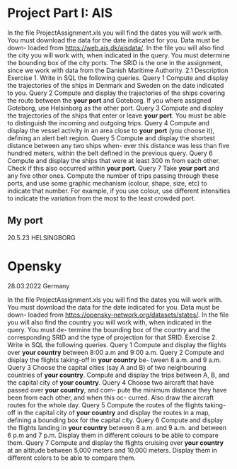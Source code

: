# Project Part I: AIS
In the file ProjectAssignment.xls you will find the dates you will work with. You must download the data for the date indicated for you. Data must be down- loaded from https://web.ais.dk/aisdata/. In the file you will also find the city you will work with, when indicated in the query. You must determine the bounding box of the city ports. The SRID is the one in the assignment, since we work with data from the Danish Maritime Authority.
2.1 Description
Exercise 1. Write in SQL the following queries.
Query 1 Compute and display the trajectories of the ships in Denmark and
Sweden on the date indicated to you.
Query 2 Compute and display the trajectories of the ships covering the route between the **your port** and Goteborg. If you where assigned Goteborg, use Helsinborg as the other port.
Query 3 Compute and display the trajectories of the ships that enter or leave **your port**. You must be able to distinguish the incoming and outgoing trips.
Query 4 Compute and display the vessel activity in an area close to **your port** (you choose it), defining an alert belt region.
Query 5 Compute and display the shortest distance between any two ships when- ever this distance was less than five hundred meters, within the belt defined in the previous query.
Query 6 Compute and display the ships that were at least 300 m from each other. Check if this also occurred within **your port**.
Query 7 Take **your port** and any five other ones. Compute the number of trips passing through these ports, and use some graphic mechanism (colour, shape, size, etc) to indicate that number. For example, if you use colour, use different intensities to indicate the variation from the most to the least crowded port.



## My port
20.5.23	HELSINGBORG

# Opensky
28.03.2022 Germany

In the file ProjectAssignment.xls you will find the dates you will work with. You must download the data for the date indicated for you. Data must be down- loaded from https://opensky-network.org/datasets/states/. In the file you will also find the country you will work with, when indicated in the query. You must de- termine the bounding box of the country and the corresponding SRID and the type of projection for that SRID.
Exercise 2. Write in SQL the following queries.
Query 1 Compute and display the flights over **your country** between 8:00
a.m and 9:00 a.m.
Query 2 Compute and display the flights taking-off in **your country** be- tween 8 a.m. and 9 a.m.
Query 3 Choose the capital cities (say A and B) of two neighbouring countries of **your country**. Compute and display the trips between A, B, and the capital city of **your country**.
Query 4 Choose two aircraft that have passed over **your country**, and com- pute the minimum distance they have been from each other, and when this oc- curred. Also draw the aircraft routes for the whole day.
Query 5 Compute the routes of the flights taking-off in the capital city of **your country** and display the routes in a map, defining a bounding box for the capital city.
Query 6 Compute and display the flights landing in **your country** between 8 a.m. and 9 a.m. and between 6 p.m and 7 p.m. Display them in different colours to be able to compare them.
Query 7 Compute and display the flights cruising over **your country** at an altitude between 5,000 meters and 10,000 meters. Display them in different colors to be able to compare them.